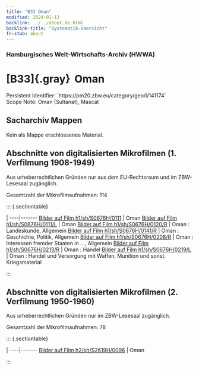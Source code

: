 ```yaml
---
title: "B33 Oman"
modified: 2024-01-13
backlink: ../../about.de.html
backlink-title: "Systematik-Übersicht"
fn-stub: about
---
```


### Hamburgisches Welt-Wirtschafts-Archiv (HWWA)

# [B33]{.gray}&#8201; Oman

<div class="hint">Persistent Identifier: `https://pm20.zbw.eu/category/geo/i/141174`</div>

<div class="hint">
Scope Note: Oman (Sultanat), Mascat
</div>





## Sacharchiv Mappen








Kein als Mappe erschlossenes Material.



<a id="filmsections" />

## Abschnitte von digitalisierten Mikrofilmen (1. Verfilmung 1908-1949)

<p>Aus urheberrechtlichen Gründen nur aus dem EU-Rechtsraum und im ZBW-Lesesaal zugänglich.</p>


<p>Gesamtzahl der Mikrofilmaufnahmen: 114</p>





::: {.sectiontable}

 | 
----|-------
<a class="btn" href="https://pm20.zbw.eu/film/h1/sh/S0676H/0111" rel="nofollow">Bilder auf Film h1/sh/S0676H/0111</a> | Oman
<a class="btn" href="https://pm20.zbw.eu/film/h1/sh/S0676H/0111/L" rel="nofollow">Bilder auf Film h1/sh/S0676H/0111/L</a> | Oman
<a class="btn" href="https://pm20.zbw.eu/film/h1/sh/S0676H/0120/R" rel="nofollow">Bilder auf Film h1/sh/S0676H/0120/R</a> | Oman : Landeskunde, Allgemein
<a class="btn" href="https://pm20.zbw.eu/film/h1/sh/S0676H/0141/R" rel="nofollow">Bilder auf Film h1/sh/S0676H/0141/R</a> | Oman : Geschichte, Politik, Allgemein
<a class="btn" href="https://pm20.zbw.eu/film/h1/sh/S0676H/0208/R" rel="nofollow">Bilder auf Film h1/sh/S0676H/0208/R</a> | Oman : Interessen fremder Staaten in ..., Allgemein
<a class="btn" href="https://pm20.zbw.eu/film/h1/sh/S0676H/0213/R" rel="nofollow">Bilder auf Film h1/sh/S0676H/0213/R</a> | Oman : Handel
<a class="btn" href="https://pm20.zbw.eu/film/h1/sh/S0676H/0219/L" rel="nofollow">Bilder auf Film h1/sh/S0676H/0219/L</a> | Oman : Handel und Versorgung mit Waffen, Munition und sonst. Kriegsmaterial


:::




## Abschnitte von digitalisierten Mikrofilmen (2. Verfilmung 1950-1960)

<p>Aus urheberrechtlichen Gründen nur im ZBW-Lesesaal zugänglich.</p>


<p>Gesamtzahl der Mikrofilmaufnahmen: 78</p>





::: {.sectiontable}

 | 
----|-------
<a class="btn" href="https://pm20.zbw.eu/film/h2/sh/S2619H/0096" rel="nofollow">Bilder auf Film h2/sh/S2619H/0096</a> | Oman


:::













